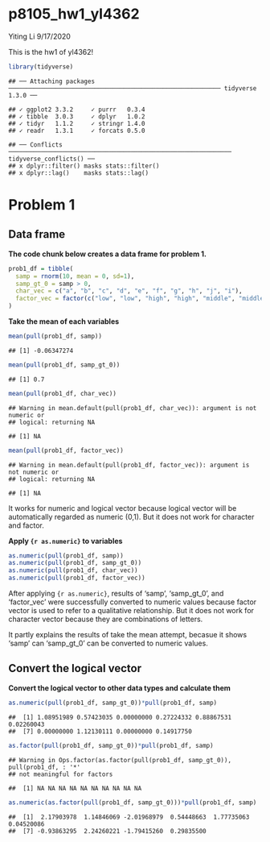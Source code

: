 p8105\_hw1\_yl4362
================
Yiting Li
9/17/2020

This is the hw1 of yl4362\!

``` r
library(tidyverse)
```

    ## ── Attaching packages ─────────────────────────────────────────────────────────── tidyverse 1.3.0 ──

    ## ✓ ggplot2 3.3.2     ✓ purrr   0.3.4
    ## ✓ tibble  3.0.3     ✓ dplyr   1.0.2
    ## ✓ tidyr   1.1.2     ✓ stringr 1.4.0
    ## ✓ readr   1.3.1     ✓ forcats 0.5.0

    ## ── Conflicts ────────────────────────────────────────────────────────────── tidyverse_conflicts() ──
    ## x dplyr::filter() masks stats::filter()
    ## x dplyr::lag()    masks stats::lag()

# Problem 1

## Data frame

**The code chunk below creates a data frame for problem 1.**

``` r
prob1_df = tibble(
  samp = rnorm(10, mean = 0, sd=1),
  samp_gt_0 = samp > 0,
  char_vec = c("a", "b", "c", "d", "e", "f", "g", "h", "j", "i"),
  factor_vec = factor(c("low", "low", "high", "high", "middle", "middle", "low", "high", "middle", "high"))
)
```

**Take the mean of each variables**

``` r
mean(pull(prob1_df, samp))
```

    ## [1] -0.06347274

``` r
mean(pull(prob1_df, samp_gt_0))
```

    ## [1] 0.7

``` r
mean(pull(prob1_df, char_vec))
```

    ## Warning in mean.default(pull(prob1_df, char_vec)): argument is not numeric or
    ## logical: returning NA

    ## [1] NA

``` r
mean(pull(prob1_df, factor_vec))
```

    ## Warning in mean.default(pull(prob1_df, factor_vec)): argument is not numeric or
    ## logical: returning NA

    ## [1] NA

It works for numeric and logical vector because logical vector will be
automatically regarded as numeric (0,1). But it does not work for
character and factor.

**Apply `{r as.numeric}` to variables**

``` r
as.numeric(pull(prob1_df, samp))
as.numeric(pull(prob1_df, samp_gt_0))
as.numeric(pull(prob1_df, char_vec))
as.numeric(pull(prob1_df, factor_vec))
```

After applying `{r as.numeric}`, results of ‘samp’, ‘samp\_gt\_0’, and
‘factor\_vec’ were successfully converted to numeric values because
factor vector is used to refer to a qualitative relationship. But it
does not work for character vector because they are combinations of
letters.

It partly explains the results of take the mean attempt, becasue it
shows ‘samp’ can ‘samp\_gt\_0’ can be converted to numeric values.

## Convert the logical vector

**Convert the logical vector to other data types and calculate them**

``` r
as.numeric(pull(prob1_df, samp_gt_0))*pull(prob1_df, samp)
```

    ##  [1] 1.08951989 0.57423035 0.00000000 0.27224332 0.88867531 0.02260043
    ##  [7] 0.00000000 1.12130111 0.00000000 0.14917750

``` r
as.factor(pull(prob1_df, samp_gt_0))*pull(prob1_df, samp)
```

    ## Warning in Ops.factor(as.factor(pull(prob1_df, samp_gt_0)), pull(prob1_df, : '*'
    ## not meaningful for factors

    ##  [1] NA NA NA NA NA NA NA NA NA NA

``` r
as.numeric(as.factor(pull(prob1_df, samp_gt_0)))*pull(prob1_df, samp)
```

    ##  [1]  2.17903978  1.14846069 -2.01968979  0.54448663  1.77735063  0.04520086
    ##  [7] -0.93863295  2.24260221 -1.79415260  0.29835500
